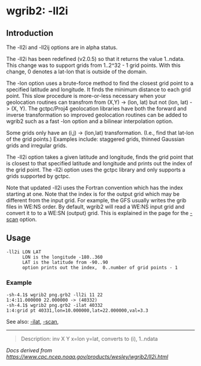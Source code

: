 # wgrib2: -ll2i

## Introduction

The -ll2i and
-ll2ij options are in alpha status.

The -ll2i has been redefined (v2.0.5) so that it returns
the value 1..ndata. This change was to support grids from 1..2^32 - 1 grid points.
With this change, 0 denotes a lat-lon that is outside of the domain.

The -lon option uses a brute-force
method to find the closest grid point to a specified latitude
and longitude. It finds the minimum distance to each grid
point. This slow procedure is more-or-less necessary when
your geolocation routines can transfrom from (X,Y) -> (lon, lat)
but not (lon, lat) -> (X, Y). The gctpc/Proj4 geolocation
libraries have both the forward and inverse transformation so
improved geolocation routines can be added to wgrib2 such
as a fast -lon option and a
bilinear interpolation option.

Some grids only have an (i,j) -> (lon,lat) transformation.
(I.e., find that lat-lon of the grid points.) Examples include:
staggered grids, thinned Gaussian grids and irregular grids.

The -ll2i option takes a given latitude and
longitude, finds the grid point that is closest to that specified
latitude and longitude and prints out the index of the grid point.
The -ll2i option uses the gctpc library
and only supports a grids supported by gctpc.

Note that updated -ll2i uses the Fortran convention
which has the index starting at one. Note that the index is for
the output grid which may be different from the input grid.
For example, the GFS usually writes the grib files in WE:NS order.
By default, wgrib2 will read a WE:NS input grid and convert it to
to a WE:SN (output) grid. This is explained in the page for the
[-scan](./scan.md) option.

## Usage

```
-ll2i LON LAT
      LON is the longitude -180..360
      LAT is the latitude from -90..90
      option prints out the index,  0..number of grid points - 1
```

### Example

```
-sh-4.1$ wgrib2 png.grb2 -ll2i 11 22
1:4:11.000000 22.000000 -> (40332)
-sh-4.1$ wgrib2 png.grb2 -ilat 40332
1:4:grid pt 40331,lon=10.000000,lat=22.000000,val=3.3
```

See also: [-ilat](./ilat.md),
[-scan](./scan.md),

---

> Description: inv X Y x=lon y=lat, converts to (i), 1..ndata

_Docs derived from <https://www.cpc.ncep.noaa.gov/products/wesley/wgrib2/ll2i.html>_
